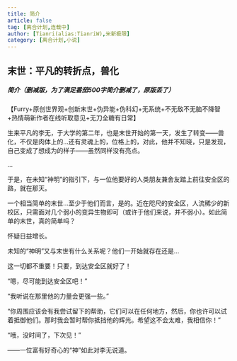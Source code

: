 ```yaml
---
title: 简介
article: false
tag: [离合计划,连载中]
author: [Tianri(alias:TianriW),米新极限]
category: [离合计划,小说]
---
```


## 末世：平凡的转折点，兽化

##### 简介（删减版，为了满足番茄500字简介删减了，原版丢了）

【Furry+原创世界观+创新末世+伪异能+伪科幻+无系统+不无敌不无脑不降智+热情萌新作者在线听取意见+无刀全糖有日常】

生来平凡的李无，于大学的第二年，也是末世开始的第一天，发生了转变——兽化，不仅是肉体上的...还有灵魂上的，位格上的，对此，他并不知晓，只是发现，自己变成了想成为的样子——虽然同样没有亮点。

...

于是，在未知“神明”的指引下，与一位他要好的人类朋友兼舍友踏上前往安全区的路，就在那天。

一个相当简单的末世...至少于他们而言，是的。近在咫尺的安全区，人流稀少的新校区，只需面对几个弱小的变异生物即可（或许于他们来说，并不弱小）。如此简单的末世，真的简单吗？

怀疑日益增长。

未知的“神明”又与末世有什么关系呢？他们一开始就存在还是...

这一切都不重要！只要，到达安全区就好了！

“嗯，尽可能到达安全区吧！”

“我听说在那里他的力量会更强一些。”

“你周围应该会有我尝试留下的帮助，它们可以在任何地方，然后，你也许可以试着抵御他们。那时我会暂时帮你抵挡他的辉光。希望这不会太难，我相信你！”

“哦，没时间了，下次见！”

——一位富有好奇心的“神”如此对李无说道。